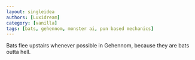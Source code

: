 ```yaml
---
layout: singleidea
authors: [Luxidream]
category: [vanilla]
tags: [bats, gehennom, monster ai, pun based mechanics]
---
```

Bats flee upstairs whenever possible in Gehennom, because they are bats outta hell.
